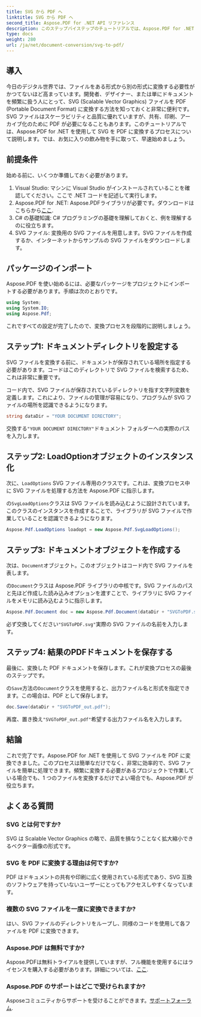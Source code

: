 ```yaml
---
title: SVG から PDF へ
linktitle: SVG から PDF へ
second_title: Aspose.PDF for .NET API リファレンス
description: このステップバイステップのチュートリアルでは、Aspose.PDF for .NET を使用して SVG を PDF に変換する方法を学びます。開発者やデザイナーに最適です。
type: docs
weight: 280
url: /ja/net/document-conversion/svg-to-pdf/
---
```

## 導入

今日のデジタル世界では、ファイルをある形式から別の形式に変換する必要性がかつてないほど高まっています。開発者、デザイナー、または単にドキュメントを頻繁に扱う人にとって、SVG (Scalable Vector Graphics) ファイルを PDF (Portable Document Format) に変換する方法を知っておくと非常に便利です。SVG ファイルはスケーラビリティと品質に優れていますが、共有、印刷、アーカイブ化のために PDF が必要になることもあります。このチュートリアルでは、Aspose.PDF for .NET を使用して SVG を PDF に変換するプロセスについて説明します。では、お気に入りの飲み物を手に取って、早速始めましょう。

## 前提条件

始める前に、いくつか準備しておく必要があります。

1. Visual Studio: マシンに Visual Studio がインストールされていることを確認してください。ここで .NET コードを記述して実行します。
2.  Aspose.PDF for .NET: Aspose.PDFライブラリが必要です。ダウンロードはこちらから[ここ](https://releases.aspose.com/pdf/net/).
3. C# の基礎知識: C# プログラミングの基礎を理解しておくと、例を理解するのに役立ちます。
4. SVG ファイル: 変換用の SVG ファイルを用意します。SVG ファイルを作成するか、インターネットからサンプルの SVG ファイルをダウンロードします。

## パッケージのインポート

Aspose.PDF を使い始めるには、必要なパッケージをプロジェクトにインポートする必要があります。手順は次のとおりです。

```csharp
using System;
using System.IO;
using Aspose.Pdf;
```
これですべての設定が完了したので、変換プロセスを段階的に説明しましょう。

## ステップ1: ドキュメントディレクトリを設定する

SVG ファイルを変換する前に、ドキュメントが保存されている場所を指定する必要があります。コードはこのディレクトリで SVG ファイルを検索するため、これは非常に重要です。

コード内で、SVG ファイルが保存されているディレクトリを指す文字列変数を定義します。これにより、ファイルの管理が容易になり、プログラムが SVG ファイルの場所を認識できるようになります。

```csharp
string dataDir = "YOUR DOCUMENT DIRECTORY";
```

交換する`"YOUR DOCUMENT DIRECTORY"`ドキュメント フォルダーへの実際のパスを入力します。

## ステップ2: LoadOptionオブジェクトのインスタンス化

次に、`LoadOptions` SVG ファイル専用のクラスです。これは、変換プロセス中に SVG ファイルを処理する方法を Aspose.PDF に指示します。

の`SvgLoadOptions`クラスは SVG ファイルを読み込むように設計されています。このクラスのインスタンスを作成することで、ライブラリが SVG ファイルで作業していることを認識できるようになります。

```csharp
Aspose.Pdf.LoadOptions loadopt = new Aspose.Pdf.SvgLoadOptions();
```

## ステップ3: ドキュメントオブジェクトを作成する

次は、`Document`オブジェクト。このオブジェクトはコード内で SVG ファイルを表します。

の`Document`クラスは Aspose.PDF ライブラリの中核です。SVG ファイルのパスと先ほど作成した読み込みオプションを渡すことで、ライブラリに SVG ファイルをメモリに読み込むように指示します。

```csharp
Aspose.Pdf.Document doc = new Aspose.Pdf.Document(dataDir + "SVGToPDF.svg", loadopt);
```

必ず交換してください`"SVGToPDF.svg"`実際の SVG ファイルの名前を入力します。

## ステップ4: 結果のPDFドキュメントを保存する

最後に、変換した PDF ドキュメントを保存します。これが変換プロセスの最後のステップです。

の`Save`方法の`Document`クラスを使用すると、出力ファイル名と形式を指定できます。この場合は、PDF として保存します。

```csharp
doc.Save(dataDir + "SVGToPDF_out.pdf");
```

再度、置き換え`"SVGToPDF_out.pdf"`希望する出力ファイル名を入力します。

## 結論

これで完了です。Aspose.PDF for .NET を使用して SVG ファイルを PDF に変換できました。このプロセスは簡単なだけでなく、非常に効率的で、SVG ファイルを簡単に処理できます。頻繁に変換する必要があるプロジェクトで作業している場合でも、1 つのファイルを変換するだけでよい場合でも、Aspose.PDF が役立ちます。

## よくある質問

### SVG とは何ですか?
SVG は Scalable Vector Graphics の略で、品質を損なうことなく拡大縮小できるベクター画像の形式です。

### SVG を PDF に変換する理由は何ですか?
PDF はドキュメントの共有や印刷に広く使用されている形式であり、SVG 互換のソフトウェアを持っていないユーザーにとってもアクセスしやすくなっています。

### 複数の SVG ファイルを一度に変換できますか?
はい、SVG ファイルのディレクトリをループし、同様のコードを使用して各ファイルを PDF に変換できます。

### Aspose.PDF は無料ですか?
 Aspose.PDFは無料トライアルを提供していますが、フル機能を使用するにはライセンスを購入する必要があります。詳細については、[ここ](https://purchase.aspose.com/buy).

### Aspose.PDF のサポートはどこで受けられますか?
 Asposeコミュニティからサポートを受けることができます。[サポートフォーラム](https://forum.aspose.com/c/pdf/10).